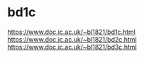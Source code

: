 # bd1c

https://www.doc.ic.ac.uk/~bl1821/bd1c.html
https://www.doc.ic.ac.uk/~bl1821/bd2c.html
https://www.doc.ic.ac.uk/~bl1821/bd3c.html
